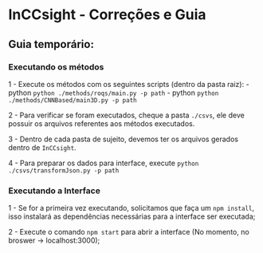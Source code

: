 # InCCsight - Correções e Guia

## Guia temporário:

### Executando os métodos

1 - Execute os métodos com os seguintes scripts (dentro da pasta raiz):
    - python `python ./methods/roqs/main.py -p path`
    - python `python ./methods/CNNBased/main3D.py -p path`
    
2 - Para verificar se foram executados, cheque a pasta `./csvs`, ele deve possuir os arquivos referentes aos métodos executados.

3 - Dentro de cada pasta de sujeito, devemos ter os arquivos gerados dentro de `InCCsight`.

4 - Para preparar os dados para interface, execute `python ./csvs/transformJson.py -p path`

### Executando a Interface

1 - Se for a primeira vez executando, solicitamos que faça um `npm install`, isso instalará as dependências necessárias para a interface ser executada;

2 - Execute o comando `npm start` para abrir a interface (No momento, no broswer -> localhost:3000);

